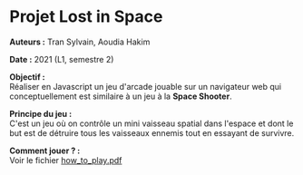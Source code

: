 # Projet Lost in Space

**Auteurs :** Tran Sylvain, Aoudia Hakim

**Date :** 2021 (L1, semestre 2)

**Objectif :**  
Réaliser en Javascript un jeu d'arcade jouable sur un navigateur web qui conceptuellement est similaire à un jeu à la **Space Shooter**.

**Principe du jeu :**  
C'est un jeu où on contrôle un mini vaisseau spatial dans l'espace et dont le but est de détruire tous les vaisseaux ennemis tout en essayant de survivre.

**Comment jouer ? :**  
Voir le fichier [how_to_play.pdf](https://github.com/syltran/lost-in-space/blob/master/how_to_play.pdf)